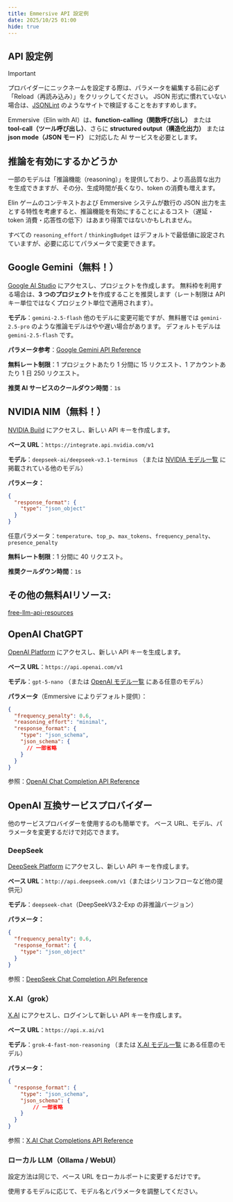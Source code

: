 ```yaml
---
title: Emmersive API 設定例
date: 2025/10/25 01:00
hide: true
---
```


## API 設定例

> [!Important]
> プロバイダーにニックネームを設定する際は、パラメータを編集する前に必ず「Reload（再読み込み）」をクリックしてください。
> JSON 形式に慣れていない場合は、[JSONLint](https://jsonlint.com/) のようなサイトで検証することをおすすめします。

Emmersive（Elin with AI）は、**function-calling（関数呼び出し）** または **tool-call（ツール呼び出し）**、さらに **structured output（構造化出力）** または **json mode（JSON モード）** に対応した AI サービスを必要とします。

## 推論を有効にするかどうか

一部のモデルは「推論機能（reasoning）」を提供しており、より高品質な出力を生成できますが、その分、生成時間が長くなり、token の消費も増えます。

Elin ゲームのコンテキストおよび Emmersive システムが数行の JSON 出力を主とする特性を考慮すると、推論機能を有効にすることによるコスト（遅延・token 消費・応答性の低下）はあまり得策ではないかもしれません。

すべての `reasoning_effort` / `thinkingBudget` はデフォルトで最低値に設定されていますが、必要に応じてパラメータで変更できます。

## Google Gemini（無料！）

[Google AI Studio](https://aistudio.google.com/projects) にアクセスし、プロジェクトを作成します。
無料枠を利用する場合は、**3 つのプロジェクト**を作成することを推奨します（レート制限は API キー単位ではなくプロジェクト単位で適用されます）。

**モデル**：`gemini-2.5-flash`
他のモデルに変更可能ですが、無料層では `gemini-2.5-pro` のような推論モデルはやや遅い場合があります。
デフォルトモデルは `gemini-2.5-flash` です。

**パラメータ参考**：[Google Gemini API Reference](https://ai.google.dev/api/generate-content#request-body)

**無料レート制限**：1 プロジェクトあたり 1 分間に 15 リクエスト、1 アカウントあたり 1 日 250 リクエスト。

**推奨 AI サービスのクールダウン時間**：`1`s


## NVIDIA NIM（無料！）

[NVIDIA Build](https://build.nvidia.com/settings/api-keys) にアクセスし、新しい API キーを作成します。

**ベース URL**：`https://integrate.api.nvidia.com/v1`

**モデル**：`deepseek-ai/deepseek-v3.1-terminus`
（または [NVIDIA モデル一覧](https://docs.api.nvidia.com/nim/reference/deepseek-ai-deepseek-v3_1-terminus) に掲載されている他のモデル）

**パラメータ：**

```json
{
  "response_format": {
    "type": "json_object"
  }
}
```

任意パラメータ：`temperature`、`top_p`、`max_tokens`、`frequency_penalty`、`presence_penalty`

**無料レート制限**：1 分間に 40 リクエスト。

**推奨クールダウン時間**：`1`s

## その他の無料AIリソース:

[free-llm-api-resources](https://github.com/cheahjs/free-llm-api-resources)

## OpenAI ChatGPT

[OpenAI Platform](https://platform.openai.com/api-keys) にアクセスし、新しい API キーを生成します。

**ベース URL**：`https://api.openai.com/v1`

**モデル**：`gpt-5-nano`
（または [OpenAI モデル一覧](https://platform.openai.com/docs/pricing) にある任意のモデル）

**パラメータ**（Emmersive によりデフォルト提供）：

```json
{
  "frequency_penalty": 0.6,
  "reasoning_effort": "minimal",
  "response_format": {
    "type": "json_schema",
    "json_schema": {
      // 一部省略
    }
  }
}
```

参照：[OpenAI Chat Completion API Reference](https://platform.openai.com/docs/api-reference/chat/create)

## OpenAI 互換サービスプロバイダー

他のサービスプロバイダーを使用するのも簡単です。
ベース URL、モデル、パラメータを変更するだけで対応できます。

### DeepSeek

[DeepSeek Platform](https://platform.deepseek.com/api_keys) にアクセスし、新しい API キーを作成します。

**ベース URL**：`http://api.deepseek.com/v1`（またはシリコンフローなど他の提供元）

**モデル**：`deepseek-chat`（DeepSeekV3.2-Exp の非推論バージョン）

**パラメータ：**

```json
{
  "frequency_penalty": 0.6,
  "response_format": {
    "type": "json_object"
  }
}
```

参照：[DeepSeek Chat Completion API Reference](https://api-docs.deepseek.com/api/create-chat-completion)

### X.AI（grok）

[X.AI](https://docs.x.ai/docs/models) にアクセスし、ログインして新しい API キーを作成します。

**ベース URL**：`https://api.x.ai/v1`

**モデル**：`grok-4-fast-non-reasoning`
（または [X.AI モデル一覧](https://docs.x.ai/docs/models) にある任意のモデル）

**パラメータ：**

```json
{
  "response_format": {
    "type": "json_schema",
    "json_schema": {
        // 一部省略
    }
  }
}
```

参照：[X.AI Chat Completions API Reference](https://docs.x.ai/docs/api-reference#chat-completions)

### ローカル LLM（Ollama / WebUI）

設定方法は同じで、ベース URL をローカルポートに変更するだけです。

使用するモデルに応じて、モデル名とパラメータを調整してください。
